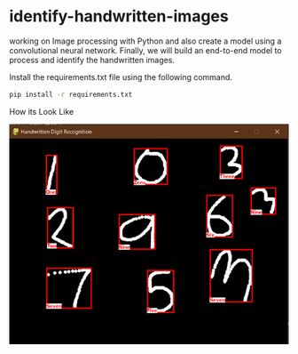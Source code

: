 ﻿# identify-handwritten-images
working on Image processing with Python and also create a model using a convolutional neural network. Finally, we will build an end-to-end model to process and identify the handwritten images.

Install the requirements.txt file using the following command.

``` bash
pip install -r requirements.txt

```

How its Look Like

![Alt Text](https://github.com/SandaruthSiriwardana/identify-handwritten-images/blob/8c8e9784a1f41eaab6d036ceefd2e7f821a2c198/App/Screenshot%202023-09-15%20025211.png)
